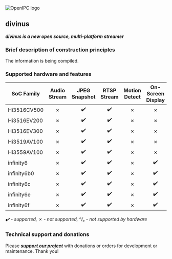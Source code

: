 ![OpenIPC logo][logo]

## divinus
**_divinus is a new open source, multi-platform streamer_**

### Brief description of construction principles

The information is being compiled.


### Supported hardware and features

| SoC Family  | Audio Stream | JPEG Snapshot | RTSP Stream | Motion Detect | On-Screen Display |
|-------------|:------------:|:-------------:|:-----------:|:-------------:|:-----------------:|
| Hi3516CV500 | ✗            | ✔️             | ✔️           | ✗             | ✗                 |
| Hi3516EV200 | ✗            | ✔️             | ✔️           | ✗             | ✗                 |
| Hi3516EV300 | ✗            | ✔️             | ✔️           | ✗             | ✗                 |
| Hi3519AV100 | ✗            | ✔️             | ✔️           | ✗             | ✗                 |
| Hi3559AV100 | ✗            | ✔️             | ✔️           | ✗             | ✗                 |
| infinity6   | ✗            | ✔️             | ✔️           | ✗             | ✔️                 |
| infinity6b0 | ✗            | ✔️             | ✔️           | ✗             | ✔️                 |
| infinity6c  | ✗            | ✔️             | ✔️           | ✗             | ✔️                 |
| infinity6e  | ✗            | ✔️             | ✔️           | ✗             | ✔️                 |
| infinity6f  | ✗            | ✔️             | ✔️           | ✗             | ✔️                 |

_✔️ - supported, ✗ - not supported, ⁿ/ₐ - not supported by hardware_


### Technical support and donations

Please **_[support our project](https://openipc.org/support-open-source)_** with donations or orders for development or maintenance. Thank you!


[logo]: https://openipc.org/assets/openipc-logo-black.svg
